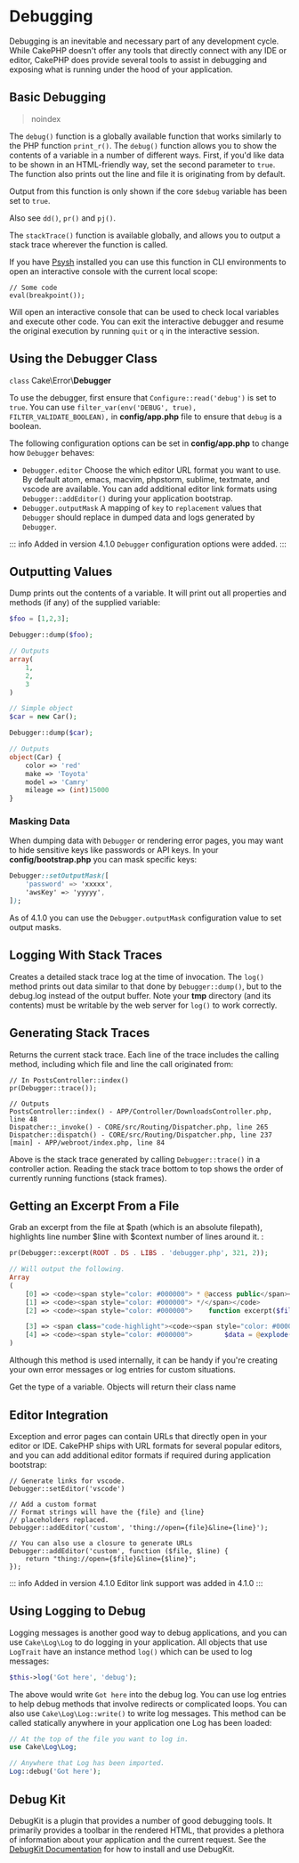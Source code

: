# Debugging

Debugging is an inevitable and necessary part of any development
cycle. While CakePHP doesn't offer any tools that directly connect
with any IDE or editor, CakePHP does provide several tools to
assist in debugging and exposing what is running under the hood of
your application.

## Basic Debugging

> noindex  

The `debug()` function is a globally available function that works
similarly to the PHP function `print_r()`. The `debug()` function
allows you to show the contents of a variable in a number of
different ways. First, if you'd like data to be shown in an
HTML-friendly way, set the second parameter to `true`. The function
also prints out the line and file it is originating from by
default.

Output from this function is only shown if the core `$debug` variable
has been set to `true`.

Also see `dd()`, `pr()` and `pj()`.

The `stackTrace()` function is available globally, and allows you to output
a stack trace wherever the function is called.

If you have [Psysh](https://psysh.org/) installed you can use this
function in CLI environments to open an interactive console with the current
local scope:

``` text
// Some code
eval(breakpoint());
```

Will open an interactive console that can be used to check local variables
and execute other code. You can exit the interactive debugger and resume the
original execution by running `quit` or `q` in the interactive session.

## Using the Debugger Class

`class` Cake\\Error\\**Debugger**

To use the debugger, first ensure that `Configure::read('debug')` is set to
`true`. You can use `filter_var(env('DEBUG', true), FILTER_VALIDATE_BOOLEAN),` in **config/app.php** file to ensure that `debug`
is a boolean.

The following configuration options can be set in **config/app.php** to change how
`Debugger` behaves:

- `Debugger.editor` Choose the which editor URL format you want to use.
  By default atom, emacs, macvim, phpstorm, sublime, textmate, and vscode are
  available. You can add additional editor link formats using
  `Debugger::addEditor()` during your application bootstrap.
- `Debugger.outputMask` A mapping of `key` to `replacement` values that
  `Debugger` should replace in dumped data and logs generated by `Debugger`.

::: info Added in version 4.1.0
`Debugger` configuration options were added.
:::

## Outputting Values

Dump prints out the contents of a variable. It will print out all
properties and methods (if any) of the supplied variable:

``` php
$foo = [1,2,3];

Debugger::dump($foo);

// Outputs
array(
    1,
    2,
    3
)

// Simple object
$car = new Car();

Debugger::dump($car);

// Outputs
object(Car) {
    color => 'red'
    make => 'Toyota'
    model => 'Camry'
    mileage => (int)15000
}
```

### Masking Data

When dumping data with `Debugger` or rendering error pages, you may want to
hide sensitive keys like passwords or API keys. In your **config/bootstrap.php**
you can mask specific keys:

``` css
Debugger::setOutputMask([
    'password' => 'xxxxx',
    'awsKey' => 'yyyyy',
]);
```

As of 4.1.0 you can use the `Debugger.outputMask` configuration value to set
output masks.

## Logging With Stack Traces

Creates a detailed stack trace log at the time of invocation. The
`log()` method prints out data similar to that done by
`Debugger::dump()`, but to the debug.log instead of the output
buffer. Note your **tmp** directory (and its contents) must be
writable by the web server for `log()` to work correctly.

## Generating Stack Traces

Returns the current stack trace. Each line of the trace includes
the calling method, including which file and line the call
originated from:

``` text
// In PostsController::index()
pr(Debugger::trace());

// Outputs
PostsController::index() - APP/Controller/DownloadsController.php, line 48
Dispatcher::_invoke() - CORE/src/Routing/Dispatcher.php, line 265
Dispatcher::dispatch() - CORE/src/Routing/Dispatcher.php, line 237
[main] - APP/webroot/index.php, line 84
```

Above is the stack trace generated by calling `Debugger::trace()` in
a controller action. Reading the stack trace bottom to top shows
the order of currently running functions (stack frames).

## Getting an Excerpt From a File

Grab an excerpt from the file at \$path (which is an absolute
filepath), highlights line number \$line with \$context number of
lines around it. :

``` php
pr(Debugger::excerpt(ROOT . DS . LIBS . 'debugger.php', 321, 2));

// Will output the following.
Array
(
    [0] => <code><span style="color: #000000"> * @access public</span></code>
    [1] => <code><span style="color: #000000"> */</span></code>
    [2] => <code><span style="color: #000000">    function excerpt($file, $line, $context = 2) {</span></code>

    [3] => <span class="code-highlight"><code><span style="color: #000000">        $data = $lines = array();</span></code></span>
    [4] => <code><span style="color: #000000">        $data = @explode("\n", file_get_contents($file));</span></code>
)
```

Although this method is used internally, it can be handy if you're
creating your own error messages or log entries for custom
situations.

Get the type of a variable. Objects will return their class name

## Editor Integration

Exception and error pages can contain URLs that directly open in your editor or
IDE. CakePHP ships with URL formats for several popular editors, and you can add
additional editor formats if required during application bootstrap:

``` text
// Generate links for vscode.
Debugger::setEditor('vscode')

// Add a custom format
// Format strings will have the {file} and {line}
// placeholders replaced.
Debugger::addEditor('custom', 'thing://open={file}&line={line}');

// You can also use a closure to generate URLs
Debugger::addEditor('custom', function ($file, $line) {
    return "thing://open={$file}&line={$line}";
});
```

::: info Added in version 4.1.0
Editor link support was added in 4.1.0
:::

## Using Logging to Debug

Logging messages is another good way to debug applications, and you can use
`Cake\Log\Log` to do logging in your application. All objects that
use `LogTrait` have an instance method `log()` which can be used
to log messages:

``` php
$this->log('Got here', 'debug');
```

The above would write `Got here` into the debug log. You can use log entries
to help debug methods that involve redirects or complicated loops. You can also
use `Cake\Log\Log::write()` to write log messages. This method can be called
statically anywhere in your application one Log has been loaded:

``` php
// At the top of the file you want to log in.
use Cake\Log\Log;

// Anywhere that Log has been imported.
Log::debug('Got here');
```

## Debug Kit

DebugKit is a plugin that provides a number of good debugging tools. It
primarily provides a toolbar in the rendered HTML, that provides a plethora of
information about your application and the current request. See the [DebugKit
Documentation](https://book.cakephp.org/debugkit/) for how to install and use
DebugKit.
